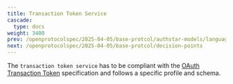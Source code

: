 ```yaml
---
title: Transaction Token Service
cascade:
  type: docs
weight: 3400
prev: /openprotocolspec/2025-04-05/base-protcol/authstar-models/language-blob
next: /openprotocolspec/2025-04-05/base-protcol/decision-points
---
```


The `transaction token service` has to be compliant with the [OAuth Transaction Token](https://drafts.oauth.net/oauth-transaction-tokens/draft-ietf-oauth-transaction-tokens.html) specification and follows a specific profile and schema.
